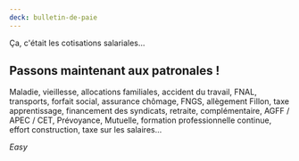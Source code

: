 ```yaml
---
deck: bulletin-de-paie
---
```


Ça, c'était les cotisations salariales…

## Passons maintenant aux patronales !

Maladie, vieillesse, allocations familiales, accident du travail, FNAL, transports, forfait social, assurance chômage, FNGS, allègement Fillon, taxe apprentissage, financement des syndicats, retraite, complémentaire, AGFF / APEC / CET, Prévoyance, Mutuelle, formation professionnelle continue, effort construction, taxe sur les salaires…

<i lang="en">Easy</i>
